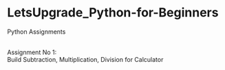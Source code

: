 # LetsUpgrade_Python-for-Beginners
Python Assignments

<br/>
Assignment No 1:
<br/>
Build Subtraction, Multiplication, Division for Calculator
